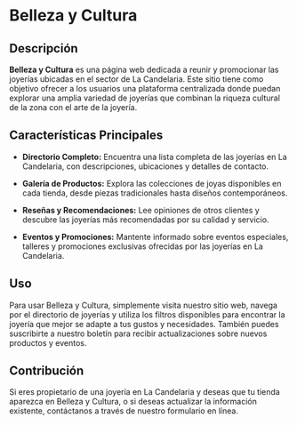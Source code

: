 # Belleza y Cultura

## Descripción

**Belleza y Cultura** es una página web dedicada a reunir y promocionar las joyerías ubicadas en el sector de La Candelaria. Este sitio tiene como objetivo ofrecer a los usuarios una plataforma centralizada donde puedan explorar una amplia variedad de joyerías que combinan la riqueza cultural de la zona con el arte de la joyería.

## Características Principales

- **Directorio Completo:** Encuentra una lista completa de las joyerías en La Candelaria, con descripciones, ubicaciones y detalles de contacto.

- **Galería de Productos:** Explora las colecciones de joyas disponibles en cada tienda, desde piezas tradicionales hasta diseños contemporáneos.

- **Reseñas y Recomendaciones:** Lee opiniones de otros clientes y descubre las joyerías más recomendadas por su calidad y servicio.

- **Eventos y Promociones:** Mantente informado sobre eventos especiales, talleres y promociones exclusivas ofrecidas por las joyerías en La Candelaria.

## Uso

Para usar Belleza y Cultura, simplemente visita nuestro sitio web, navega por el directorio de joyerías y utiliza los filtros disponibles para encontrar la joyería que mejor se adapte a tus gustos y necesidades. También puedes suscribirte a nuestro boletín para recibir actualizaciones sobre nuevos productos y eventos.

## Contribución

Si eres propietario de una joyería en La Candelaria y deseas que tu tienda aparezca en Belleza y Cultura, o si deseas actualizar la información existente, contáctanos a través de nuestro formulario en línea.
